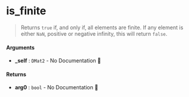 # is\_finite

>  Returns `true` if, and only if, all elements are finite.
>  If any element is either `NaN`, positive or negative infinity, this will return `false`.

#### Arguments

- **\_self** : `DMat2` \- No Documentation 🚧

#### Returns

- **arg0** : `bool` \- No Documentation 🚧